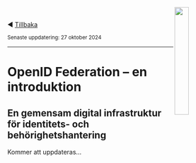 <p><img align="right" src="../images/Ena-logo.png" width="25%" Height="25%"></img></p>
<p>&nbsp;</p>

:arrow_backward: [Tillbaka](README.md)

<sup>Senaste uppdatering: 27 oktober 2024</sup>

---------

# OpenID Federation &ndash; en introduktion

## En gemensam digital infrastruktur för identitets- och behörighetshantering
Kommer att uppdateras...
